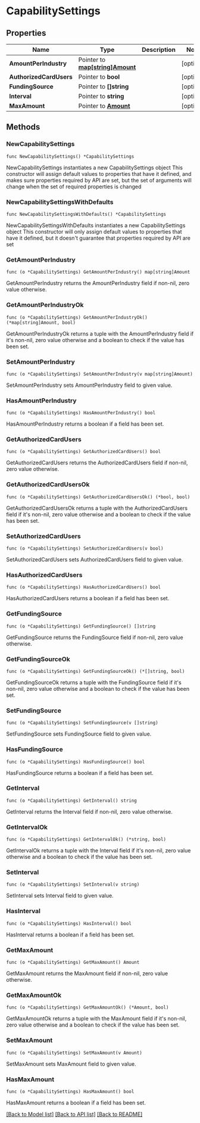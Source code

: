 # CapabilitySettings

## Properties

Name | Type | Description | Notes
------------ | ------------- | ------------- | -------------
**AmountPerIndustry** | Pointer to [**map[string]Amount**](Amount.md) |  | [optional] 
**AuthorizedCardUsers** | Pointer to **bool** |  | [optional] 
**FundingSource** | Pointer to **[]string** |  | [optional] 
**Interval** | Pointer to **string** |  | [optional] 
**MaxAmount** | Pointer to [**Amount**](Amount.md) |  | [optional] 

## Methods

### NewCapabilitySettings

`func NewCapabilitySettings() *CapabilitySettings`

NewCapabilitySettings instantiates a new CapabilitySettings object
This constructor will assign default values to properties that have it defined,
and makes sure properties required by API are set, but the set of arguments
will change when the set of required properties is changed

### NewCapabilitySettingsWithDefaults

`func NewCapabilitySettingsWithDefaults() *CapabilitySettings`

NewCapabilitySettingsWithDefaults instantiates a new CapabilitySettings object
This constructor will only assign default values to properties that have it defined,
but it doesn't guarantee that properties required by API are set

### GetAmountPerIndustry

`func (o *CapabilitySettings) GetAmountPerIndustry() map[string]Amount`

GetAmountPerIndustry returns the AmountPerIndustry field if non-nil, zero value otherwise.

### GetAmountPerIndustryOk

`func (o *CapabilitySettings) GetAmountPerIndustryOk() (*map[string]Amount, bool)`

GetAmountPerIndustryOk returns a tuple with the AmountPerIndustry field if it's non-nil, zero value otherwise
and a boolean to check if the value has been set.

### SetAmountPerIndustry

`func (o *CapabilitySettings) SetAmountPerIndustry(v map[string]Amount)`

SetAmountPerIndustry sets AmountPerIndustry field to given value.

### HasAmountPerIndustry

`func (o *CapabilitySettings) HasAmountPerIndustry() bool`

HasAmountPerIndustry returns a boolean if a field has been set.

### GetAuthorizedCardUsers

`func (o *CapabilitySettings) GetAuthorizedCardUsers() bool`

GetAuthorizedCardUsers returns the AuthorizedCardUsers field if non-nil, zero value otherwise.

### GetAuthorizedCardUsersOk

`func (o *CapabilitySettings) GetAuthorizedCardUsersOk() (*bool, bool)`

GetAuthorizedCardUsersOk returns a tuple with the AuthorizedCardUsers field if it's non-nil, zero value otherwise
and a boolean to check if the value has been set.

### SetAuthorizedCardUsers

`func (o *CapabilitySettings) SetAuthorizedCardUsers(v bool)`

SetAuthorizedCardUsers sets AuthorizedCardUsers field to given value.

### HasAuthorizedCardUsers

`func (o *CapabilitySettings) HasAuthorizedCardUsers() bool`

HasAuthorizedCardUsers returns a boolean if a field has been set.

### GetFundingSource

`func (o *CapabilitySettings) GetFundingSource() []string`

GetFundingSource returns the FundingSource field if non-nil, zero value otherwise.

### GetFundingSourceOk

`func (o *CapabilitySettings) GetFundingSourceOk() (*[]string, bool)`

GetFundingSourceOk returns a tuple with the FundingSource field if it's non-nil, zero value otherwise
and a boolean to check if the value has been set.

### SetFundingSource

`func (o *CapabilitySettings) SetFundingSource(v []string)`

SetFundingSource sets FundingSource field to given value.

### HasFundingSource

`func (o *CapabilitySettings) HasFundingSource() bool`

HasFundingSource returns a boolean if a field has been set.

### GetInterval

`func (o *CapabilitySettings) GetInterval() string`

GetInterval returns the Interval field if non-nil, zero value otherwise.

### GetIntervalOk

`func (o *CapabilitySettings) GetIntervalOk() (*string, bool)`

GetIntervalOk returns a tuple with the Interval field if it's non-nil, zero value otherwise
and a boolean to check if the value has been set.

### SetInterval

`func (o *CapabilitySettings) SetInterval(v string)`

SetInterval sets Interval field to given value.

### HasInterval

`func (o *CapabilitySettings) HasInterval() bool`

HasInterval returns a boolean if a field has been set.

### GetMaxAmount

`func (o *CapabilitySettings) GetMaxAmount() Amount`

GetMaxAmount returns the MaxAmount field if non-nil, zero value otherwise.

### GetMaxAmountOk

`func (o *CapabilitySettings) GetMaxAmountOk() (*Amount, bool)`

GetMaxAmountOk returns a tuple with the MaxAmount field if it's non-nil, zero value otherwise
and a boolean to check if the value has been set.

### SetMaxAmount

`func (o *CapabilitySettings) SetMaxAmount(v Amount)`

SetMaxAmount sets MaxAmount field to given value.

### HasMaxAmount

`func (o *CapabilitySettings) HasMaxAmount() bool`

HasMaxAmount returns a boolean if a field has been set.


[[Back to Model list]](../README.md#documentation-for-models) [[Back to API list]](../README.md#documentation-for-api-endpoints) [[Back to README]](../README.md)


